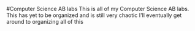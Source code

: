 #Computer Science AB labs
This is all of my Computer Science AB labs. This has yet to be organized and is still very chaotic
I'll eventually get around to organizing all of this